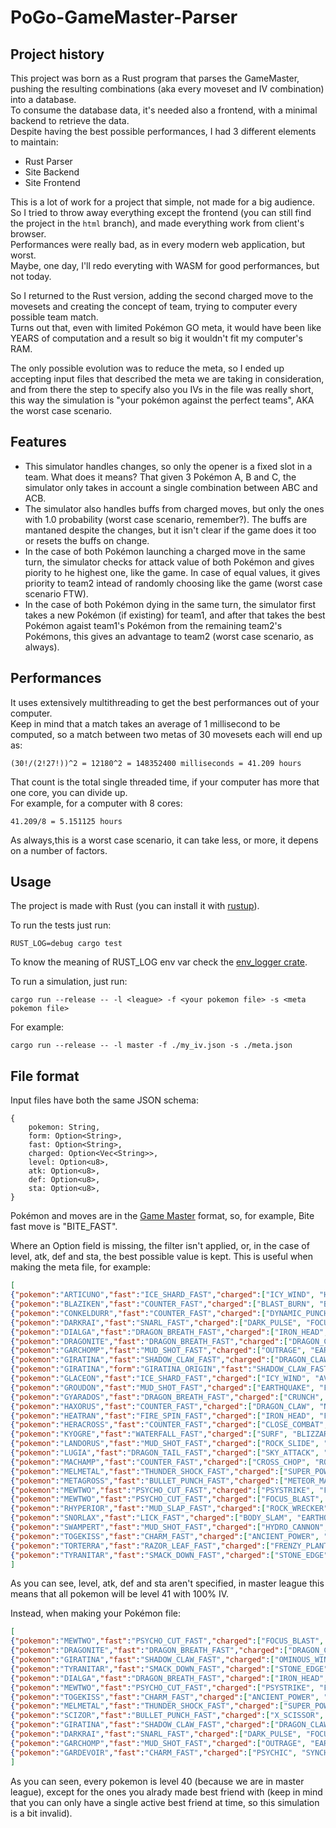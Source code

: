# PoGo-GameMaster-Parser

## Project history

This project was born as a Rust program that parses the GameMaster, pushing the resulting combinations (aka every moveset and IV combination) into a database.<br />
To consume the database data, it's needed also a frontend, with a minimal backend to retrieve the data.<br />
Despite having the best possible performances, I had 3 different elements to maintain:
* Rust Parser
* Site Backend
* Site Frontend

This is a lot of work for a project that simple, not made for a big audience.<br />
So I tried to throw away everything except the frontend (you can still find the project in the `html` branch), and made everything work from client's browser.<br />
Performances were really bad, as in every modern web application, but worst.<br />
Maybe, one day, I'll redo everyting with WASM for good performances, but not today.

So I returned to the Rust version, adding the second charged move to the movesets and creating the concept of team, trying to computer every possible team match.<br/>
Turns out that, even with limited Pokémon GO meta, it would have been like YEARS of computation and a result so big it wouldn't fit my computer's RAM.

The only possible evolution was to reduce the meta, so I ended up accepting input files that described the meta we are taking in consideration, and from there the step to specify also you IVs in the file was really short, this way the simulation is "your pokémon against the perfect teams", AKA the worst case scenario.

## Features

* This simulator handles changes, so only the opener is a fixed slot in a team. What does it means? That given 3 Pokémon A, B and C, the simulator only takes in account a single combination between ABC and ACB.
* The simulator also handles buffs from charged moves, but only the ones with 1.0 probability (worst case scenario, remember?). The buffs are mantaned despite the changes, but it isn't clear if the game does it too or resets the buffs on change.
* In the case of both Pokémon launching a charged move in the same turn, the simulator checks for attack value of both Pokémon and gives piority to he highest one, like the game. In case of equal values, it gives priority to team2 intead of randomly choosing like the game (worst case scenario FTW).
* In the case of both Pokémon dying in the same turn, the simulator first takes a new Pokémon (if existing) for team1, and after that takes the best Pokémon agaist team1's Pokémon from the remaining team2's Pokémons, this gives an advantage to team2 (worst case scenario, as always).

## Performances

It uses extensively multithreading to get the best performances out of your computer.<br/>
Keep in mind that a match takes an average of 1 millisecond to be computed, so a match between two metas of 30 movesets each will end up as:
```
(30!/(2!27!))^2 = 12180^2 = 148352400 milliseconds = 41.209 hours
```
That count is the total single threaded time, if your computer has more that one core, you can divide up.<br/>
For example, for a computer with 8 cores:
```
41.209/8 = 5.151125 hours
```
As always,this is a worst case scenario, it can take less, or more, it depens on a number of factors.

## Usage

The project is made with Rust (you can install it with [rustup](https://rustup.rs/)).

To run the tests just run:
```
RUST_LOG=debug cargo test
```
To know the meaning of RUST_LOG env var check the [env_logger crate](https://docs.rs/env_logger/).

To run a simulation, just run:
```
cargo run --release -- -l <league> -f <your pokemon file> -s <meta pokemon file>
```
For example:
```
cargo run --release -- -l master -f ./my_iv.json -s ./meta.json
```

## File format

Input files have both the same JSON schema:
```
{
    pokemon: String,
    form: Option<String>,
    fast: Option<String>,
    charged: Option<Vec<String>>,
    level: Option<u8>,
    atk: Option<u8>,
    def: Option<u8>,
    sta: Option<u8>,
}
```
Pokémon and moves are in the [Game Master](https://raw.githubusercontent.com/pokemongo-dev-contrib/pokemongo-game-master/master/versions/latest/GAME_MASTER.json) format, so, for example, Bite fast move is "BITE_FAST".

Where an Option field is missing, the filter isn't applied, or, in the case of level, atk, def and sta, the best possible value is kept.
This is useful when making the meta file, for example:
```json
[
{"pokemon":"ARTICUNO","fast":"ICE_SHARD_FAST","charged":["ICY_WIND", "HURRICANE"]},
{"pokemon":"BLAZIKEN","fast":"COUNTER_FAST","charged":["BLAST_BURN", "BLAZE_KICK"]},
{"pokemon":"CONKELDURR","fast":"COUNTER_FAST","charged":["DYNAMIC_PUNCH", "STONE_EDGE"]},
{"pokemon":"DARKRAI","fast":"SNARL_FAST","charged":["DARK_PULSE", "FOCUS_BLAST"]},
{"pokemon":"DIALGA","fast":"DRAGON_BREATH_FAST","charged":["IRON_HEAD", "THUNDER"]},
{"pokemon":"DRAGONITE","fast":"DRAGON_BREATH_FAST","charged":["DRAGON_CLAW", "DRACO_METEOR"]},
{"pokemon":"GARCHOMP","fast":"MUD_SHOT_FAST","charged":["OUTRAGE", "EARTHQUAKE"]},
{"pokemon":"GIRATINA","fast":"SHADOW_CLAW_FAST","charged":["DRAGON_CLAW", "SHADOW_SNEAK"]},
{"pokemon":"GIRATINA","form":"GIRATINA_ORIGIN","fast":"SHADOW_CLAW_FAST","charged":["OMINOUS_WIND", "SHADOW_BALL"]},
{"pokemon":"GLACEON","fast":"ICE_SHARD_FAST","charged":["ICY_WIND", "AVALANCHE"]},
{"pokemon":"GROUDON","fast":"MUD_SHOT_FAST","charged":["EARTHQUAKE", "FIRE_BLAST"]},
{"pokemon":"GYARADOS","fast":"DRAGON_BREATH_FAST","charged":["CRUNCH", "OUTRAGE"]},
{"pokemon":"HAXORUS","fast":"COUNTER_FAST","charged":["DRAGON_CLAW", "NIGHT_SLASH"]},
{"pokemon":"HEATRAN","fast":"FIRE_SPIN_FAST","charged":["IRON_HEAD", "FLAMETHROWER"]},
{"pokemon":"HERACROSS","fast":"COUNTER_FAST","charged":["CLOSE_COMBAT", "MEGAHORN"]},
{"pokemon":"KYOGRE","fast":"WATERFALL_FAST","charged":["SURF", "BLIZZARD"]},
{"pokemon":"LANDORUS","fast":"MUD_SHOT_FAST","charged":["ROCK_SLIDE", "EARTH_POWER"]},
{"pokemon":"LUGIA","fast":"DRAGON_TAIL_FAST","charged":["SKY_ATTACK", "HYDRO_PUMP"]},
{"pokemon":"MACHAMP","fast":"COUNTER_FAST","charged":["CROSS_CHOP", "ROCK_SLIDE"]},
{"pokemon":"MELMETAL","fast":"THUNDER_SHOCK_FAST","charged":["SUPER_POWER", "ROCK_SLIDE"]},
{"pokemon":"METAGROSS","fast":"BULLET_PUNCH_FAST","charged":["METEOR_MASH", "EARTHQUAKE"]},
{"pokemon":"MEWTWO","fast":"PSYCHO_CUT_FAST","charged":["PSYSTRIKE", "FOCUS_BLAST", "ICE_BEAM"]},
{"pokemon":"MEWTWO","fast":"PSYCHO_CUT_FAST","charged":["FOCUS_BLAST", "SHADOW_BALL", "ICE_BEAM"]},
{"pokemon":"RHYPERIOR","fast":"MUD_SLAP_FAST","charged":["ROCK_WRECKER", "SURF"]},
{"pokemon":"SNORLAX","fast":"LICK_FAST","charged":["BODY_SLAM", "EARTHQUAKE"]},
{"pokemon":"SWAMPERT","fast":"MUD_SHOT_FAST","charged":["HYDRO_CANNON", "EARTHQUAKE"]},
{"pokemon":"TOGEKISS","fast":"CHARM_FAST","charged":["ANCIENT_POWER", "FLAMETHROWER"]},
{"pokemon":"TORTERRA","fast":"RAZOR_LEAF_FAST","charged":["FRENZY_PLANT", "SAND_TOMB"]},
{"pokemon":"TYRANITAR","fast":"SMACK_DOWN_FAST","charged":["STONE_EDGE", "CRUNCH"]}
]
```
As you can see, level, atk, def and sta aren't specified, in master league this means that all pokemon will be level 41 with 100% IV.

Instead, when making your Pokémon file:
```json
[
{"pokemon":"MEWTWO","fast":"PSYCHO_CUT_FAST","charged":["FOCUS_BLAST", "SHADOW_BALL", "ICE_BEAM"],"level":40,"atk":15,"def":13,"sta":15},
{"pokemon":"DRAGONITE","fast":"DRAGON_BREATH_FAST","charged":["DRAGON_CLAW", "DRACO_METEOR"],"level":40,"atk":15,"def":15,"sta":15},
{"pokemon":"GIRATINA","fast":"SHADOW_CLAW_FAST","charged":["OMINOUS_WIND", "SHADOW_BALL"],"level":40,"atk":15,"def":14,"sta":10},
{"pokemon":"TYRANITAR","fast":"SMACK_DOWN_FAST","charged":["STONE_EDGE", "CRUNCH"],"level":40,"atk":15,"def":14,"sta":15},
{"pokemon":"DIALGA","fast":"DRAGON_BREATH_FAST","charged":["IRON_HEAD", "THUNDER"],"level":40,"atk":15,"def":14,"sta":15},
{"pokemon":"MEWTWO","fast":"PSYCHO_CUT_FAST","charged":["PSYSTRIKE", "FLAMETHROWER"],"level":41,"atk":15,"def":15,"sta":14},
{"pokemon":"TOGEKISS","fast":"CHARM_FAST","charged":["ANCIENT_POWER", "AERIAL_ACE"],"level":40,"atk":15,"def":14,"sta":14},
{"pokemon":"MELMETAL","fast":"THUNDER_SHOCK_FAST","charged":["SUPER_POWER", "ROCK_SLIDE"],"level":40,"atk":15,"def":13,"sta":15},
{"pokemon":"SCIZOR","fast":"BULLET_PUNCH_FAST","charged":["X_SCISSOR", "NIGHT_SLASH"],"level":40,"atk":15,"def":15,"sta":15},
{"pokemon":"GIRATINA","fast":"SHADOW_CLAW_FAST","charged":["DRAGON_CLAW", "SHADOW_SNEAK"],"level":40,"atk":15,"def":15,"sta":15},
{"pokemon":"DARKRAI","fast":"SNARL_FAST","charged":["DARK_PULSE", "FOCUS_BLAST"],"level":40,"atk":15,"def":11,"sta":15},
{"pokemon":"GARCHOMP","fast":"MUD_SHOT_FAST","charged":["OUTRAGE", "EARTHQUAKE"],"level":41,"atk":15,"def":14,"sta":15},
{"pokemon":"GARDEVOIR","fast":"CHARM_FAST","charged":["PSYCHIC", "SYNCHRONOISE"],"level":40,"atk":15,"def":14,"sta":15}
]
```
As you can seen, every pokemon is level 40 (because we are in master league), except for the ones you alrady made best friend with (keep in mind that you can only have a single active best friend at time, so this simulation is a bit invalid).
